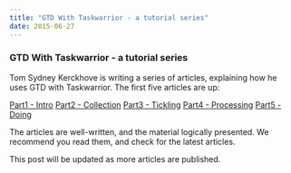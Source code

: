 ```yaml
---
title: "GTD With Taskwarrior - a tutorial series"
date: 2015-06-27
---
```


### GTD With Taskwarrior - a tutorial series 

Tom Sydney Kerckhove is writing a series of articles, explaining how he uses GTD with Taskwarrior.
The first five articles are up:

[Part1 - Intro](https://cs-syd.eu/posts/2015-06-14-gtd-with-taskwarrior-part-1-intro.html)
[Part2 - Collection](https://cs-syd.eu/posts/2015-06-21-gtd-with-taskwarrior-part-2-collection.html)
[Part3 - Tickling](https://cs-syd.eu/posts/2015-06-28-gtd-with-taskwarrior-part-3-tickling.html)
[Part4 - Processing](https://cs-syd.eu/posts/2015-07-05-gtd-with-taskwarrior-part-4-processing.html)
[Part5 - Doing](https://cs-syd.eu/posts/2015-07-12-gtd-with-taskwarrior-part-5-doing.html)

The articles are well-written, and the material logically presented.
We recommend you read them, and check for the latest articles.

This post will be updated as more articles are published.
